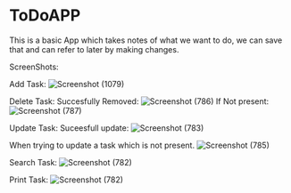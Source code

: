 # ToDoAPP
This is a basic App which takes notes of what we want to do, we can save that and can refer to later by making changes.

ScreenShots:

Add Task:
![Screenshot (1079)](https://user-images.githubusercontent.com/81909534/123534849-c0a5cb80-d73d-11eb-9734-0061eab2d0cb.png)

Delete Task:
Succesfully Removed:
![Screenshot (786)](https://user-images.githubusercontent.com/81909534/123534881-efbc3d00-d73d-11eb-89b3-6483467a7c8a.png)
If Not present:
![Screenshot (787)](https://user-images.githubusercontent.com/81909534/123534894-ffd41c80-d73d-11eb-9ef3-6262b50b1309.png)

Update Task:
Suceesfull update:
![Screenshot (783)](https://user-images.githubusercontent.com/81909534/123534916-26925300-d73e-11eb-8e7f-eb96999d1b77.png)

When trying to update a task which is not present.
![Screenshot (785)](https://user-images.githubusercontent.com/81909534/123534904-0ebacf00-d73e-11eb-9073-f5086504162f.png)

Search Task:
![Screenshot (782)](https://user-images.githubusercontent.com/81909534/123534924-31e57e80-d73e-11eb-82ab-b8b6dd377004.png)

Print Task:
![Screenshot (782)](https://user-images.githubusercontent.com/81909534/123534943-4fb2e380-d73e-11eb-8665-3a23237ffea6.png)
